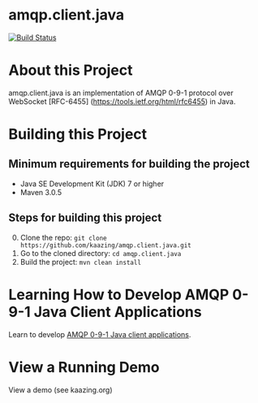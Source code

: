 # amqp.client.java

[![Build Status][build-status-image]][build-status]

[build-status-image]: https://travis-ci.org/kaazing/amqp.client.java-1.svg?branch=develop
[build-status]: https://travis-ci.org/kaazing/amqp.client.java-1

# About this Project

amqp.client.java is an implementation of AMQP 0-9-1 protocol over WebSocket [RFC-6455] (https://tools.ietf.org/html/rfc6455) in Java.

# Building this Project

## Minimum requirements for building the project

* Java SE Development Kit (JDK) 7 or higher
* Maven 3.0.5

## Steps for building this project

0. Clone the repo: ```git clone https://github.com/kaazing/amqp.client.java.git```
0. Go to the cloned directory: ```cd amqp.client.java```
0. Build the project: ```mvn clean install```

# Learning How to Develop AMQP 0-9-1 Java Client Applications 

Learn to develop [AMQP 0-9-1 Java client applications](http://kazing.org/documentaton/5.0/dev-amqp-java/o_dev_amqp_java.html).

# View a Running Demo

View a demo (see kaazing.org)
